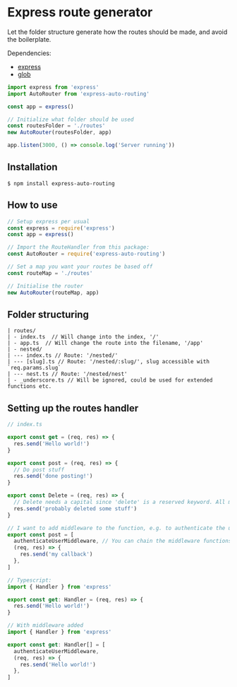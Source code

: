 # Express route generator

Let the folder structure generate how the routes should be made, and avoid the boilerplate.

Dependencies:

- [express](https://www.npmjs.com/package/express)
- [glob](https://www.npmjs.com/package/glob)

```javascript
import express from 'express'
import AutoRouter from 'express-auto-routing'

const app = express()

// Initialize what folder should be used
const routesFolder = './routes'
new AutoRouter(routesFolder, app)

app.listen(3000, () => console.log('Server running'))
```

## Installation

`$ npm install express-auto-routing`

## How to use

```javascript
// Setup express per usual
const express = require('express')
const app = express()

// Import the RouteHandler from this package:
const AutoRouter = require('express-auto-routing')

// Set a map you want your routes be based off
const routeMap = './routes'

// Initialise the router
new AutoRouter(routeMap, app)
```

## Folder structuring

```
| routes/
| - index.ts  // Will change into the index, '/'
| - app.ts  // Will change the route into the filename, '/app'
| - nested/
| --- index.ts // Route: '/nested/'
| --- [slug].ts // Route: '/nested/:slug/', slug accessible with `req.params.slug`
| --- nest.ts // Route: '/nested/nest'
| - _underscore.ts // Will be ignored, could be used for extended functions etc.
```

## Setting up the routes handler

```javascript
// index.ts

export const get = (req, res) => {
  res.send('Hello world!')
}

export const post = (req, res) => {
  // Do post stuff
  res.send('done posting!')
}

export const Delete = (req, res) => {
  // Delete needs a capital since 'delete' is a reserved keyword. All methods can be written in Capitalization or FULL CAPS if you please.
  res.send('probably deleted some stuff')
}

// I want to add middleware to the function, e.g. to authenticate the user:
export const post = [
  authenticateUserMiddleware, // You can chain the middleware functions in here, just like express accepts them
  (req, res) => {
    res.send('my callback')
  },
]

// Typescript:
import { Handler } from 'express'

export const get: Handler = (req, res) => {
  res.send('Hello world!')
}

// With middleware added
import { Handler } from 'express'

export const get: Handler[] = [
  authenticateUserMiddleware,
  (req, res) => {
    res.send('Hello world!')
  },
]
```
